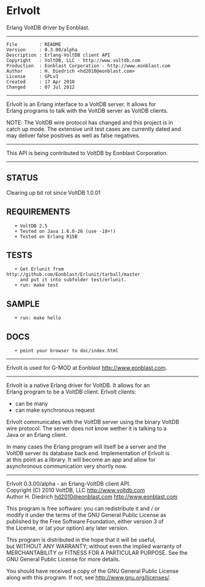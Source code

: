 Erlvolt
=======

Erlang VoltDB driver by Eonblast.

-------------------------------------------------------------------------  

    File        : README                                                     
    Version     : 0.3.00/alpha                                              
    Description : Erlang-VoltDB client API                                  
    Copyright   : VoltDB, LLC - http://www.voltdb.com                       
    Production  : Eonblast Corporation - http://www.eonblast.com            
    Author      : H. Diedrich <hd2010@eonblast.com>                         
    License     : GPLv3                                                     
    Created     : 17 Apr 2010                                               
    Changed     : 07 Jul 2012                                                

-------------------------------------------------------------------------
                                                                             
Erlvolt is an Erlang interface to a VoltDB server. It allows for      
Erlang programs to talk with the VoltDB server as VoltDB clients.     
                                                                             
NOTE:  The  VoltDB wire protocol  has changed and this project is in  
catch up mode. The extensive unit test cases are currently dated and  
may deliver false positives as well as false negatives.                                                                         
                                                                             
-------------------------------------------------------------------------
                                                                             
This API is being contributed to VoltDB by Eonblast Corporation.      
                                                                             
-------------------------------------------------------------------------
                                                                             
## STATUS                                                                
                                                                             
Clearing up bit rot since VoltDB 1.0.01                               
                                                                             
## REQUIREMENTS                                                          
                                                                             
       + VoltDB 2.5                                                          
       + Tested on Java 1.6.0-26 (use -18+!)                                 
       + Tested on Erlang R15B                                               
                                                                             
## TESTS                                                                 
                                                                             
       + Get Erlunit from http://github.com/Eonblast/Erlunit/tarball/master  
         and put it into subfolder test/erlunit.                             
       + run: make test                                                      
                                                                             
## SAMPLE                                                                
                                                                             
       + run: make hello                                                      
                                                                             
## DOCS                                                                  
                                                                             
       + point your browser to doc/index.html                                 
                                                                             
-------------------------------------------------------------------------
                                                                             
Erlvolt is used for G-MOD at Eonblast http://www.eonblast.com.      
                                                                             
-------------------------------------------------------------------------
                                                                             
Erlvolt is a native  Erlang  driver  for  VoltDB.  It allows for an   
Erlang program  to be a  VoltDB client. Erlvolt clients:               
                                                                      
* can be many                                                         
* can make synchronous request                                        
                                                                      
Erlvolt communicates with the VoltDB server using the binary VoltDB   
wire protocol.  The server does not know wether it is  talking to a   
Java or an Erlang client.                                               
                                                                       
In many cases the  Erlang  program  will itself be a server and the   
VoltDB server its database back end.  Implementation of  Erlvolt is   
at this point as a  library.  It will  become an  app and allow for   
asynchronous communication very shortly now.                          
                                                                             
-------------------------------------------------------------------------
                                                                             
Erlvolt 0.3.00/alpha - an Erlang-VoltDB client API.                  
Copyright (C) 2010 VoltDB, LLC http://www.voltdb.com                 
Author H. Diedrich <hd2010@eonblast.com> http://www.eonblast.com     
                                                                     
This program is  free software:  you can redistribute it and / or    
modify it  under the terms of the  GNU  General Public License as    
published  by the Free Software Foundation,  either version  3 of    
the License,  or (at your option) any later version.                 
                                                                     
This program is distributed  in the hope  that it will be useful,    
but  WITHOUT ANY WARRANTY;  without  even the implied warranty of    
MERCHANTABILITY  or  FITNESS FOR  A PARTICULAR PURPOSE.  See  the    
GNU General Public License for more details.                         
                                                                     
You should have received a copy of the GNU General Public License    
along with this program. If not, see <http://www.gnu.org/licenses/>. 
                                                                     
